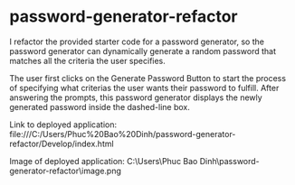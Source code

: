 # password-generator-refactor

I refactor the provided starter code for a password generator, so the password generator can dynamically generate a random password that matches all the criteria the user specifies. 

The user first clicks on the Generate Password Button to start the process of specifying what criterias the user wants their password to fulfill. After answering the prompts, this password generator displays the newly generated password inside the dashed-line box. 

Link to deployed application: file:///C:/Users/Phuc%20Bao%20Dinh/password-generator-refactor/Develop/index.html 

Image of deployed application: C:\Users\Phuc Bao Dinh\password-generator-refactor\image.png
